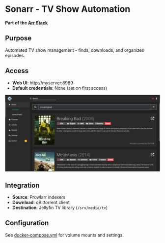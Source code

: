 # Sonarr - TV Show Automation

**Part of the [Arr Stack](../arr-stack/)**

## Purpose
Automated TV show management - finds, downloads, and organizes episodes.

## Access
- **Web UI**: http://myserver:8989
- **Default credentials**: None (set on first access)

![Sonarr](../screenshots/sonarrhome.png)

## Integration
- **Source**: Prowlarr indexers
- **Download**: qBittorrent client  
- **Destination**: Jellyfin TV library (`/srv/media/tv`)

## Configuration
See [docker-compose.yml](../arr-stack/docker-compose.yml) for volume mounts and settings.
